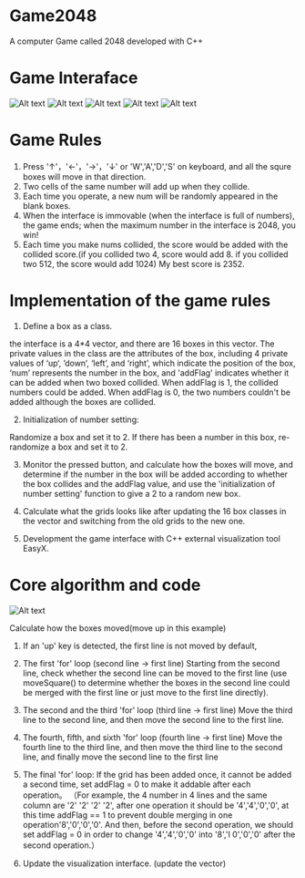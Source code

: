 # Game2048
A computer Game called 2048 developed with C++
# Game Interaface

![Alt text](images/1.png)
![Alt text](images/2.png)
![Alt text](images/3.png)
![Alt text](images/4.png)
![Alt text](images/over.png)

# Game Rules
1. Press '↑'，'←'，'→'，'↓' or 'W','A','D','S' on keyboard, and all the squre boxes will move in that direction.
2. Two cells of the same number will add up when they collide.
3. Each time you operate, a new num will be randomly appeared in the blank boxes.
4. When the interface is immovable (when the interface is full of numbers), the game ends; when the maximum number in the interface is 2048, you win!
5. Each time you make nums collided, the score would be added with the collided score.(if you collided two 4, score would add 8. if you collided two 512, the score would add 1024) My best score is 2352.

# Implementation of the game rules
1. Define a box as a class.

the interface is a 4*4 vector, and there are 16 boxes in this vector.
The private values in the class are the attributes of the box, including 4 private values of ‘up‘, ’down‘, ‘left’, and    ‘right’, which indicate the position of the box, ‘num’ represents the number in the box, and 'addFlag' indicates whether it can be added when two boxed collided. When addFlag is 1, the collided numbers could be added. When addFlag is 0, the two numbers couldn't be added although the boxes are collided.

2. Initialization of number setting:

Randomize a box and set it to 2. If there has been a number in this box, re-randomize a box and set it to 2.

3. Monitor the pressed button, and calculate how the boxes will move, and determine if the number in the box will be added according to whether the box collides and the addFlag value, and use the 'initialization of number setting' function to give a 2 to a random new box.

4. Calculate what the grids looks like after updating the 16 box classes in the vector and switching from the old grids to the new one.

5. Development the game interface with C++ external visualization tool EasyX.

# Core algorithm and code
![Alt text](images/code.png)

Calculate how the boxes moved(move up in this example)

1. If an 'up' key is detected, the first line is not moved by default,

2. The first 'for' loop (second line -> first line)
Starting from the second line, check whether the second line can be moved to the first line (use moveSquare() to determine whether the boxes in the second line could be merged with the first line or just move to the first line directly).

3. The second and the third 'for' loop (third line -> first line)
Move the third line to the second line, and then move the second line to the first line.

4. The fourth, fifth, and sixth 'for' loop (fourth line -> first line)
Move the fourth line to the third line, and then move the third line to the second line, and finally move the second line to the first line

5. The final 'for' loop:
If the grid has been added once, it cannot be added a second time, set addFlag = 0 to make it addable after each operation。
（For example, the 4 number in 4 lines and the same column are '2' '2' '2' '2', after one operation it should be '4','4','0','0', at this time addFlag == 1 to prevent double merging in one operation'8','0','0','0'. And then, before the second operation, we should set addFlag = 0 in order to change '4','4','0','0' into '8','I 0','0','0' after the second operation.）

6. Update the visualization interface. (update the vector)

